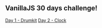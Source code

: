 ## VanillaJS 30 days challenge! 

[Day 1 - Drumkit](https://edo9k.github.io/js30/01-drumkit/index.html)
[Day 2 - Clock](https://edo9k.github.io/js30/02-clock/)

